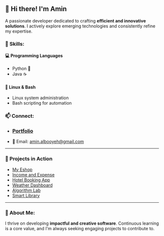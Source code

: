 ## 👋 Hi there! I'm Amin

A passionate developer dedicated to crafting **efficient and innovative solutions**. I actively explore emerging technologies and consistently refine my expertise.

### 🔧 Skills:

#### 💻 Programming Languages
- Python 🐍
- Java ☕

#### 🐧 Linux & Bash
- Linux system administration
- Bash scripting for automation

### 📫 Connect:
- ### [Portfolio](https://vercel.com/amins-projects-ef4df836/showcase-website)
- 📧 Email: amin.albooyeh@gmail.com

---

### 🚀 Projects in Action

- [My Eshop](https://vercel.com/amins-projects-ef4df836/my_eshop)
- [Income and Expense](https://vercel.com/amins-projects-ef4df836/income-and-expense)
- [Hotel Booking App](https://vercel.com/amins-projects-ef4df836/hotel-booking-app)
- [Weather Dashboard](https://vercel.com/amins-projects-ef4df836/weather-dashboard)
- [Algorithm Lab](https://mohammadaminalbooyeh-algorithm-lab-app-bham3n.streamlit.app)
- [Smart Library](https://smart-library-ivory.vercel.app)

---

### 📌 About Me:
I thrive on developing **impactful and creative software**. Continuous learning is a core value, and I'm always seeking engaging projects to contribute to.
